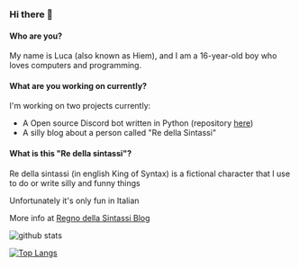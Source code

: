 ### Hi there 👋

#### Who are you?

My name is Luca (also known as Hiem), and I am a 16-year-old boy who loves computers and programming.

#### What are you working on currently?

I'm working on two projects currently:
- A Open source Discord bot written in Python (repository [here](https://github.com/nientedidecente/NDD-Bot))
- A silly blog about a person called "Re della Sintassi"

#### What is this "Re della sintassi"?

Re della sintassi (in english King of Syntax) is a fictional character that I use to do or write silly and funny things

Unfortunately it's only fun in Italian

More info at [Regno della Sintassi Blog](https://regnodellasintassi.surge.sh/about)

![github stats](https://github-readme-stats.vercel.app/api?username=HiemSword&show_icons=true)

[![Top Langs](https://github-readme-stats.vercel.app/api/top-langs/?username=HiemSword&layout=compact&hide=ren'py,javascript&langs_count=9)](https://github.com/anuraghazra/github-readme-stats)
